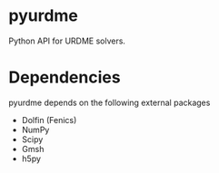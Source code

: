pyurdme
=======

Python API for URDME solvers. 


Dependencies
=============
pyurdme depends on the following external packages

- Dolfin (Fenics)
- NumPy
- Scipy
- Gmsh
- h5py

